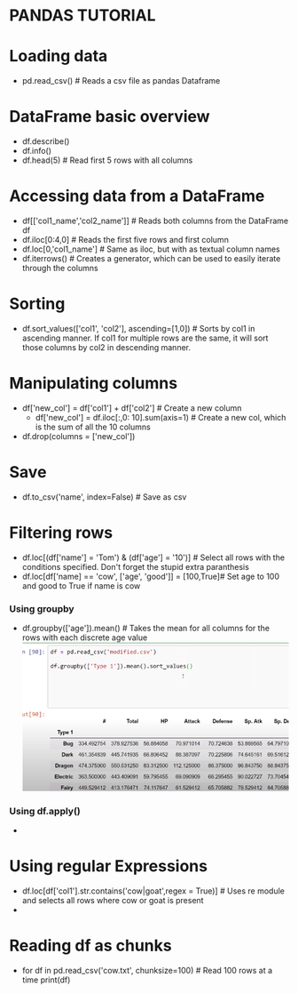 # PANDAS TUTORIAL

# Loading data
- pd.read_csv() # Reads a csv file as pandas Dataframe

# DataFrame basic overview
- df.describe()
- df.info()
- df.head(5) # Read first 5 rows with all columns

# Accessing data from a DataFrame
- df[['col1_name','col2_name']] # Reads both columns from the DataFrame df
- df.iloc[0:4,0] # Reads the first five rows and first column
- df.loc[0,'col1_name'] # Same as iloc, but with as textual column names
- df.iterrows() # Creates a generator, which can be used to easily iterate through the columns

# Sorting
- df.sort_values(['col1', 'col2'], ascending=[1,0]) # Sorts by col1 in ascending manner. If col1 for multiple rows are the same, it will sort those columns by col2 in descending manner.

# Manipulating columns
- df['new_col'] = df['col1'] + df['col2'] # Create a new column
    - df['new_col'] = df.iloc[:,0: 10].sum(axis=1) # Create a new col, which is the sum of all the 10 columns
- df.drop(columns = ['new_col'])

# Save 
- df.to_csv('name', index=False) # Save as csv

# Filtering rows
- df.loc[(df['name'] = 'Tom') & (df['age'] = '10')] # Select all rows with the conditions specified. Don't forget the stupid extra paranthesis
- df.loc[df['name] == 'cow', ['age', 'good']] = [100,True]# Set age to 100 and good to True if name is cow 
### Using groupby
- df.groupby(['age']).mean() # Takes the mean for all columns for the rows with each discrete age value
![Alt text](image.png)

### Using df.apply()
- 
 
# Using regular Expressions
- df.loc[df['col1'].str.contains('cow|goat',regex = True)] # Uses re module and selects all rows where cow or goat is present
- 

# Reading df as chunks
- for df in pd.read_csv('cow.txt', chunksize=100) # Read 100 rows at a time
      print(df)


